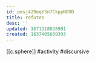 ```yaml
---
id: pmsj429eqY3n7CkppNDOD
title: refutes
desc: ''
updated: 1671318838991
created: 1637405609393
---
```




[[c.sphere]] #activity #discursive

